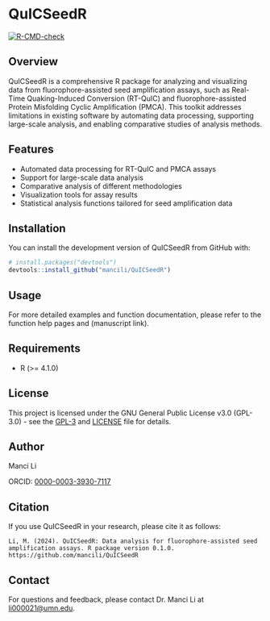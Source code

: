 # QuICSeedR

[![R-CMD-check](https://github.com/mancili/QuICSeedR/actions/workflows/R-CMD-check.yml/badge.svg)](https://github.com/mancili/QuICSeedR/actions/workflows/R-CMD-check.yml)

## Overview

QuICSeedR is a comprehensive R package for analyzing and visualizing data from fluorophore-assisted seed amplification assays, such as Real-Time Quaking-Induced Conversion (RT-QuIC) and fluorophore-assisted Protein Misfolding Cyclic Amplification (PMCA). This toolkit addresses limitations in existing software by automating data processing, supporting large-scale analysis, and enabling comparative studies of analysis methods.

## Features

- Automated data processing for RT-QuIC and PMCA assays
- Support for large-scale data analysis
- Comparative analysis of different methodologies
- Visualization tools for assay results
- Statistical analysis functions tailored for seed amplification data

## Installation

You can install the development version of QuICSeedR from GitHub with:

```R
# install.packages("devtools")
devtools::install_github("mancili/QuICSeedR")
```

## Usage

For more detailed examples and function documentation, please refer to the function help pages and (manuscript link).

## Requirements

- R (>= 4.1.0)

## License

This project is licensed under the GNU General Public License v3.0 (GPL-3.0) - see the [GPL-3](GPL-3) and [LICENSE](LICENSE) file for details.

## Author

Manci Li

ORCID: [0000-0003-3930-7117](https://orcid.org/0000-0003-3930-7117)

## Citation

If you use QuICSeedR in your research, please cite it as follows:

```
Li, M. (2024). QuICSeedR: Data analysis for fluorophore-assisted seed amplification assays. R package version 0.1.0. https://github.com/mancili/QuICSeedR
```

## Contact

For questions and feedback, please contact Dr. Manci Li at li000021@umn.edu.
